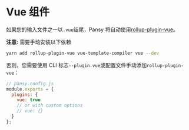# Vue 组件

如果您的输入文件之一以`.vue`结尾，Pansy 将自动使用[rollup-plugin-vue](https://rollup-plugin-vue.vuejs.org)。

**注意:** 需要手动安装以下依赖

```bash
yarn add rollup-plugin-vue vue-template-compiler vue --dev
```

否则，您需要使用 CLI 标志`--plugin.vue`或配置文件手动添加`rollup-plugin-vue`：

```javascript
// pansy.config.js
module.exports = {
  plugins: {
    vue: true
    // or with custom options
    // vue: {}
  }
};
```
